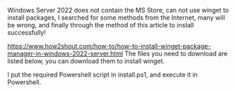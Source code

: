 Windows Server 2022 does not contain the MS Store, can not use winget to install packages,
I searched for some methods from the Internet, many will be wrong, 
and finally through the method of this article to install successfully!

https://www.how2shout.com/how-to/how-to-install-winget-package-manager-in-windows-2022-server.html
The files you need to download are listed below, you can download them to install winget.

I put the required Powershell script in install.ps1, and execute it in Powershell.

